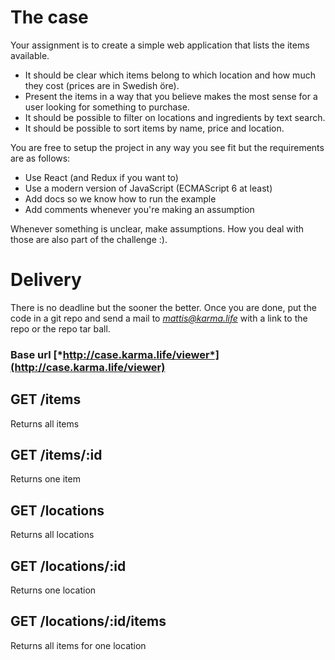 # The case
Your assignment is to create a simple web application that lists the items available.
* It should be clear which items belong to which location and how much they cost (prices are in Swedish öre).
* Present the items in a way that you believe makes the most sense for a user looking for something to purchase.
* It should be possible to filter on locations and ingredients by text search.
* It should be possible to sort items by name, price and location.

You are free to setup the project in any way you see fit but the requirements are as follows:

* Use React (and Redux if you want to)
* Use a modern version of JavaScript (ECMAScript 6 at least)
* Add docs so we know how to run the example
* Add comments whenever you're making an assumption 

Whenever something is unclear, make assumptions. How you deal with those are also part of the challenge :).

# Delivery

There is no deadline but the sooner the better. Once you are done, put the code in a git repo and send a mail to *mattis@karma.life* with a link to the repo or the repo tar ball.

### Base url [*http://case.karma.life/viewer*](http://case.karma.life/viewer)

## GET /items
Returns all items

## GET /items/:id
Returns one item

## GET /locations
Returns all locations

## GET /locations/:id
Returns one location

## GET /locations/:id/items
Returns all items for one location
